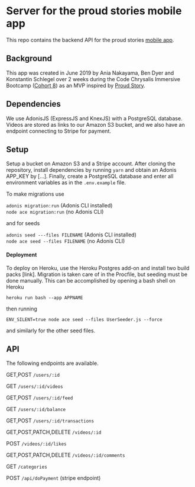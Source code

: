 # Server for the proud stories mobile app

This repo contains the backend API for the proud stories [mobile app](https://github.com/proud-stories/proud-stories-backend).

## Background

This app was created in June 2019 by Ania Nakayama, Ben Dyer and Konstantin Schlegel over 2 weeks during the Code Chrysalis Immersive Bootcamp ([Cohort 8](https://medium.com/code-chrysalis/code-chrysalis-cohort-8-student-introductions-ba8980e6c3f8)) as an MVP inspired by [Proud Story](http://proud-story.com/en/homepage/).

## Dependencies

We use AdonisJS (ExpressJS and KnexJS) with a PostgreSQL database. Videos are stored as links to our Amazon S3 bucket, and we also have an endpoint connecting to Stripe for payment.

## Setup

Setup a bucket on Amazon S3 and a Stripe account. After cloning the repository, install dependencies by running `yarn` and obtain an Adonis APP_KEY by [...]. Finally, create a PostgreSQL database and enter all environment variables as in the `.env.example` file.

To make migrations use

```adonis migration:run``` (Adonis CLI installed) <br>
```node ace migration:run``` (no Adonis CLI)

and for seeds

```adonis seed ---files FILENAME``` (Adonis CLI installed)<br>
```node ace seed --files FILENAME``` (no Adonis CLI)

#### Deployment

To deploy on Heroku, use the Heroku Postgres add-on and install two build packs [link]. Migration is taken care of in the Procfile, but seeding must be done manually. This can be accomplished by opening a bash shell on Heroku

```heroku run bash --app APPNAME```

then running

```ENV_SILENT=true node ace seed --files UserSeeder.js --force```

and similarly for the other seed files.


## API

The following endpoints are available.

GET,POST ```/users/:id```

GET ```/users/:id/videos```

GET,POST ```/users/:id/feed```

GET ```/users/:id/balance```

GET,POST ```/users/:id/transactions```

GET,POST,PATCH,DELETE ```/videos/:id```

POST ```/videos/:id/likes```

GET,POST,PATCH,DELETE ```/videos/:id/comments```

GET ```/categories```

POST ```/api/doPayment``` (stripe endpoint)
